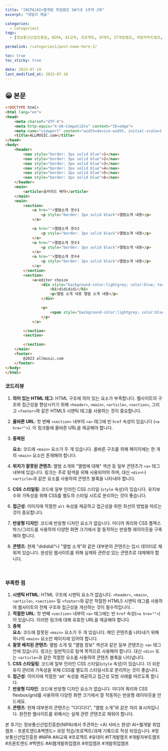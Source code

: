 ```yaml
---
title: "[NIPA]AI+웹개발 취업캠프 SW기초 1주차 2회"
excerpt: "데일리 제출"

categories:
  - Categories1
tags:
  - [정보통신산업진흥원, NIPA, AI교육, 프로젝트, 유데미, IT개발캠프, 개발자부트캠프, 프론트엔드, 백엔드, AI웹개발취업캠프, 취업캠프, 개발취업캠프]

permalink: /categories1/post-name-here-2/

toc: true
toc_sticky: true

date: 2023-07-19
last_modified_at: 2023-07-19
---
```


## 😀 본문
```html
<!DOCTYPE html>
<html lang="en">
<head>
    <meta charset="UTF-8">
    <meta http-equiv="X-UA-Compatible" content="IE=edge">
    <meta name="viewport" content="width=device-width, initial-scale=1.0">
    <title>ALLMUSIC.com</title>
</head>
<body>
    <header>
        <nav style="border: 3px solid blue">1</nav>
        <nav style="border: 3px solid blue">2</nav>
        <nav style="border: 3px solid blue">3</nav>
        <nav style="border: 3px solid blue">4</nav>
        <nav style="border: 3px solid blue">5</nav>
        <nav style="border: 3px solid blue">6</nav>
    </header>
    <main>
        <article>슬라이드 배치</article>
    </main>
    <main>
        <section>
            <a hre="">앨범소개 갯수1
                <p style="border: 3px solid black">앨범소개 내용</p>
            </a>

            <a hre="">앨범소개 갯수2
                <p style="border: 3px solid black">앨범소개 내용</p>
            </a>
            <a hre="">앨범소개 갯수3
                <p style="border: 3px solid black">앨범소개 내용</p>
            </a>
            <a hre="">앨범소개 갯수4
                <p style="border: 3px solid black">앨범소개 내용</p>
            </a>
        </section>
        <section>
            <a>editor choice
                <div style="background-color:lightgrey; color:blue; text-align:center">
                    <h1>didididi</h1>
                    <p>앨범 소개 내용 앨범 소개 내용</p>
                </div>

                <p>
                    <span style="background-color:lightgrey; color:blue; text-align:center">앨범소개</span>
                </p>
            </a>

        </section>
        <section>

        </section>
    </main>
    <footer>
        @2023 allmusic.com
    </footer>
</body>
</html>
```

### 코드리뷰

1. **의미 있는 HTML 태그**: HTML 구조에 의미 있는 요소가 부족합니다. 웹사이트의 구조와 접근성을 향상시키기 위해 `<header>`, `<main>`, `<article>`, `<section>`, 그리고 `<footer>`와 같은 HTML5 시맨틱 태그를 사용하는 것이 중요합니다.

2. **올바른 URL**: 첫 번째 `<section>` 내부의 `<a>` 태그에 빈 `href` 속성이 있습니다 (`<a hre="">`). 이 링크들에 올바른 URL을 제공해야 합니다.

3. **중복된 <main> 요소**: 코드에 `<main>` 요소가 두 개 있습니다. 올바른 구조를 위해 페이지에는 한 개의 `<main>` 요소만 존재해야 합니다.

4. **위치가 잘못된 콘텐츠**: 앨범 소개와 "앨범에 대해" 섹션 등 일부 콘텐츠가 `<a>` 태그 내부에 있습니다. 링크는 주로 탐색을 위해 사용되어야 하며, 대신 `<div>`나 `<article>`과 같은 요소를 사용하여 콘텐츠 블록을 나타내야 합니다.

5. **CSS 스타일링**: 코드에 일부 인라인 CSS 스타일 (`style` 속성)이 있습니다. 유지보수와 가독성을 위해 CSS를 별도의 스타일 시트로 분리하는 것이 좋습니다.

6. **접근성**: 이미지에 적절한 `alt` 속성을 제공하고 접근성을 위한 최선의 방법을 따르는 것이 중요합니다.

7. **반응형 디자인**: 코드에 반응형 디자인 요소가 없습니다. 미디어 쿼리와 CSS 플렉스박스/그리드를 사용하여 다양한 화면 크기에서 잘 동작하는 반응형 레이아웃을 구축해야 합니다.

8. **콘텐츠**: 현재 "didididi"나 "앨범 소개"와 같은 대부분의 콘텐츠는 임시 데이터로 채워져 있습니다. 완성된 웹사이트를 위해 실제와 관련성 있는 콘텐츠로 대체해야 합니다.

   ​

### 부족한 점

1. **시맨틱 HTML**: HTML 구조에 시맨틱 요소가 없습니다. `<header>`, `<main>`, `<article>`, `<section>` 및 `<footer>`와 같은 적절한 HTML5 시맨틱 태그를 사용하여 웹사이트의 전체 구조와 접근성을 개선하는 것이 필수적입니다. .
2. **적절한 URL**: 첫 번째 `<section>` 내부의 `<a>` 태그에는 빈 `href` 속성(`<a hre="">`)이 있습니다. 이러한 링크에 대해 유효한 URL을 제공해야 합니다.
3. **중복 <main> 요소**: 코드에 잘못된 `<main>` 요소가 두 개 있습니다. 메인 콘텐츠를 나타내기 위해 하나의 `<main>` 요소만 페이지에 있어야 합니다.
4. **잘못 배치된 콘텐츠**: 앨범 소개 및 "앨범 정보" 섹션과 같은 일부 콘텐츠는 `<a>` 태그 안에 있습니다. 링크는 일반적으로 탐색 목적으로 사용해야 합니다. 대신 `<div>` 또는 `<article>`과 같은 적절한 요소를 사용하여 콘텐츠 블록을 나타냅니다.
5. **CSS 스타일링**: 코드에 일부 인라인 CSS 스타일(`style` 속성)이 있습니다. 더 쉬운 유지 관리와 가독성을 위해 CSS를 별도의 스타일시트로 분리하는 것이 좋습니다.
6. **접근성**: 이미지에 적절한 'alt' 속성을 제공하고 접근성 모범 사례를 따르도록 합니다.
7. **반응형 디자인**: 코드에 반응형 디자인 요소가 없습니다. 미디어 쿼리와 CSS flexbox/grid를 사용하여 다양한 화면 크기에서 잘 작동하는 반응형 레이아웃을 만드세요.
8. **콘텐츠**: 현재 대부분의 콘텐츠는 "디디디디", "앨범 소개"와 같은 자리 표시자입니다. 완전한 웹사이트를 위해서는 실제 관련 콘텐츠로 채워야 합니다.



  본 후기는 정보통신산업진흥원(NIPA)에서 주관하는 <AI 서비스 완성! AI+웹개발 취업캠프 - 프론트엔드&백엔드> 과정 학습/프로젝트/과제 기록으로 작성 되었습니다. #정보통신산업진흥원 #NIPA #AI교육 #프로젝트 #유데미 #IT개발캠프 #개발자부트캠프 #프론트엔드 #백엔드 #AI웹개발취업캠프 #취업캠프 #개발취업캠프   
